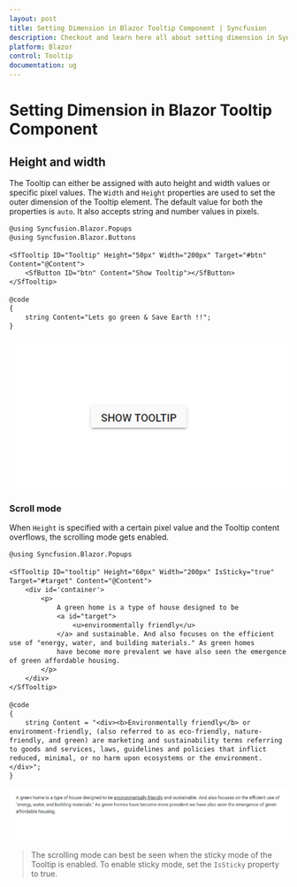 ```yaml
---
layout: post
title: Setting Dimension in Blazor Tooltip Component | Syncfusion
description: Checkout and learn here all about setting dimension in Syncfusion Blazor Tooltip component and more.
platform: Blazor
control: Tooltip
documentation: ug
---
```


# Setting Dimension in Blazor Tooltip Component

## Height and width

The Tooltip can either be assigned with auto height and width values or specific pixel values. The `Width` and `Height` properties are used to set the outer dimension of the Tooltip element. The default value for both the properties is `auto`. It also accepts string and number values in pixels.


```cshtml
@using Syncfusion.Blazor.Popups
@using Syncfusion.Blazor.Buttons

<SfTooltip ID="Tooltip" Height="50px" Width="200px" Target="#btn" Content="@Content">
    <SfButton ID="btn" Content="Show Tooltip"></SfButton>
</SfTooltip>

@code
{
    string Content="Lets go green & Save Earth !!";
}
```

![Tooltip - Dimension](images/dimension.gif)

### Scroll mode

When `Height` is specified with a certain pixel value and the Tooltip content overflows, the scrolling mode gets enabled.

```cshtml
@using Syncfusion.Blazor.Popups

<SfTooltip ID="tooltip" Height="60px" Width="200px" IsSticky="true" Target="#target" Content="@Content">
    <div id='container'>
        <p>
            A green home is a type of house designed to be
            <a id="target">
                <u>environmentally friendly</u>
            </a> and sustainable. And also focuses on the efficient use of "energy, water, and building materials." As green homes
            have become more prevalent we have also seen the emergence of green affordable housing.
        </p>
    </div>
</SfTooltip>

@code
{
    string Content = "<div><b>Environmentally friendly</b> or environment-friendly, (also referred to as eco-friendly, nature-friendly, and green) are marketing and sustainability terms referring to goods and services, laws, guidelines and policies that inflict reduced, minimal, or no harm upon ecosystems or the environment.</div>";
}
```

![Tooltip - Scroll Mode](images/scroll.gif)

> The scrolling mode can best be seen when the sticky mode of the Tooltip is enabled. To enable sticky mode, set the `IsSticky` property to true.